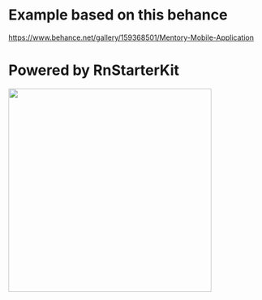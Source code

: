 # Example based on this behance
https://www.behance.net/gallery/159368501/Mentory-Mobile-Application

# Powered by RnStarterKit
<img src="https://github.com/duyanhv/rnstarterkit/blob/example/mentory/demo.gif" width="400">
